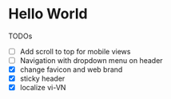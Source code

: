 # Hello World

TODOs
- [ ] Add scroll to top for mobile views
- [ ] Navigation with dropdown menu on header
- [x] change favicon and web brand
- [x] sticky header
- [x] localize vi-VN